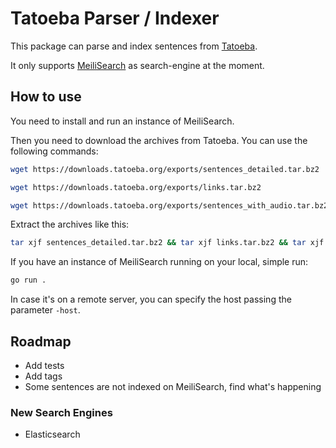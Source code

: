 # Tatoeba Parser / Indexer

This package can parse and index sentences from [Tatoeba](https://tatoeba.org).

It only supports [MeiliSearch](https://www.meilisearch.com) as search-engine at the moment.

## How to use

You need to install and run an instance of MeiliSearch.

Then you need to download the archives from Tatoeba. You can use the following commands:

```bash
wget https://downloads.tatoeba.org/exports/sentences_detailed.tar.bz2
```

```bash
wget https://downloads.tatoeba.org/exports/links.tar.bz2
```

```bash
wget https://downloads.tatoeba.org/exports/sentences_with_audio.tar.bz2
```

Extract the archives like this:

```bash
tar xjf sentences_detailed.tar.bz2 && tar xjf links.tar.bz2 && tar xjf sentences_with_audio.tar.bz2
```

If you have an instance of MeiliSearch running on your local, simple run:

```bash
go run .
```

In case it's on a remote server, you can specify the host passing the parameter `-host`.

## Roadmap

* Add tests
* Add tags
* Some sentences are not indexed on MeiliSearch, find what's happening

### New Search Engines

* Elasticsearch
